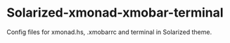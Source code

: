 Solarized-xmonad-xmobar-terminal
================================

Config files for xmonad.hs, .xmobarrc and terminal in Solarized theme.